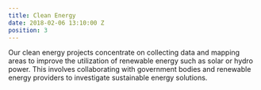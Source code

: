 ```yaml
---
title: Clean Energy
date: 2018-02-06 13:10:00 Z
position: 3
---
```


Our clean energy projects concentrate on collecting data and mapping areas to improve the utilization of renewable energy such as solar or hydro power. This involves collaborating with government bodies and renewable energy providers to investigate sustainable energy solutions. 